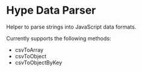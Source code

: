 # Hype Data Parser
Helper to parse strings into JavaScript data formats.

Currently supports the following methods:

* csvToArray
* csvToObject
* csvToObjectByKey
